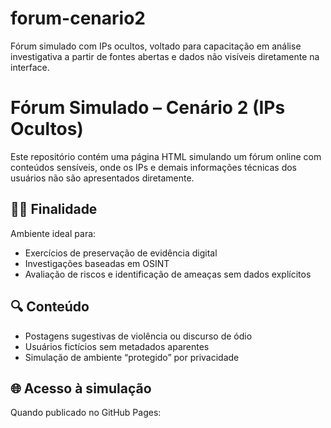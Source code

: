 # forum-cenario2
Fórum simulado com IPs ocultos, voltado para capacitação em análise investigativa a partir de fontes abertas e dados não visíveis diretamente na interface.
# Fórum Simulado – Cenário 2 (IPs Ocultos)

Este repositório contém uma página HTML simulando um fórum online com conteúdos sensíveis, onde os IPs e demais informações técnicas dos usuários não são apresentados diretamente.

## 👨‍🏫 Finalidade
Ambiente ideal para:
- Exercícios de preservação de evidência digital
- Investigações baseadas em OSINT
- Avaliação de riscos e identificação de ameaças sem dados explícitos

## 🔍 Conteúdo
- Postagens sugestivas de violência ou discurso de ódio
- Usuários fictícios sem metadados aparentes
- Simulação de ambiente “protegido” por privacidade

## 🌐 Acesso à simulação
Quando publicado no GitHub Pages:
